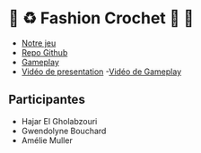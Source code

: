 # :sheep: :recycle: Fashion Crochet 🏡 👚
- [Notre jeu](https://gholab.github.io/Fashion-Crochet-/)
- [Repo Github](https://github.com/Gholab/Fashion-Crochet-)
- [Gameplay](https://youtu.be/nNgWCYCpgkQ)
- [Vidéo de presentation](https://www.youtube.com/watch?v=Qp6QuiFM4Bk)
-[Vidéo de Gameplay](https://youtu.be/nNgWCYCpgkQ)

## Participantes
- Hajar El Gholabzouri
- Gwendolyne Bouchard
- Amélie Muller 
